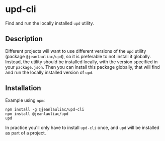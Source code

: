 # upd-cli

Find and run the locally installed `upd` utility.

## Description

Different projects will want to use different versions of the `upd` utility
(package `@jeanlauliac/upd`), so it is preferable to not install it globally.
Instead, the utility should be installed locally, with the version specified in
your `package.json`. Then you can install this package globally, that will
find and run the locally installed version of `upd`.

## Installation

Example using `npm`:

    npm install -g @jeanlauliac/upd-cli
    npm install @jeanlauliac/upd
    upd

In practice you'll only have to install `upd-cli` once, and `upd` will be
installed as part of a project.
